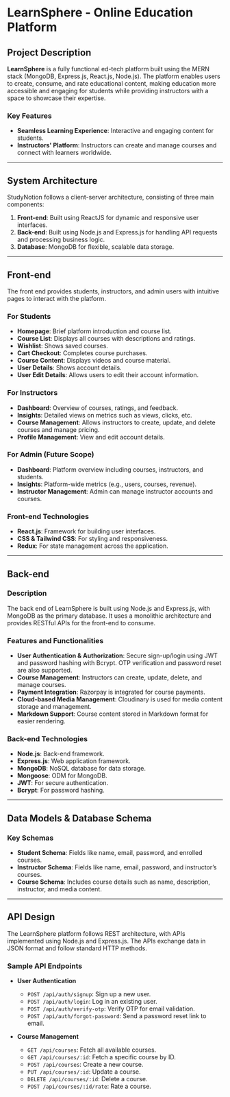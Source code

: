 # LearnSphere - Online Education Platform

## Project Description

**LearnSphere** is a fully functional ed-tech platform built using the MERN stack (MongoDB, Express.js, React.js, Node.js). The platform enables users to create, consume, and rate educational content, making education more accessible and engaging for students while providing instructors with a space to showcase their expertise.

### Key Features

- **Seamless Learning Experience**: Interactive and engaging content for students.
- **Instructors' Platform**: Instructors can create and manage courses and connect with learners worldwide.
  
---

## System Architecture

StudyNotion follows a client-server architecture, consisting of three main components:

1. **Front-end**: Built using ReactJS for dynamic and responsive user interfaces.
2. **Back-end**: Built using Node.js and Express.js for handling API requests and processing business logic.
3. **Database**: MongoDB for flexible, scalable data storage.

---

## Front-end

The front end provides students, instructors, and admin users with intuitive pages to interact with the platform.

### For Students
- **Homepage**: Brief platform introduction and course list.
- **Course List**: Displays all courses with descriptions and ratings.
- **Wishlist**: Shows saved courses.
- **Cart Checkout**: Completes course purchases.
- **Course Content**: Displays videos and course material.
- **User Details**: Shows account details.
- **User Edit Details**: Allows users to edit their account information.

### For Instructors
- **Dashboard**: Overview of courses, ratings, and feedback.
- **Insights**: Detailed views on metrics such as views, clicks, etc.
- **Course Management**: Allows instructors to create, update, and delete courses and manage pricing.
- **Profile Management**: View and edit account details.

### For Admin (Future Scope)
- **Dashboard**: Platform overview including courses, instructors, and students.
- **Insights**: Platform-wide metrics (e.g., users, courses, revenue).
- **Instructor Management**: Admin can manage instructor accounts and courses.

### Front-end Technologies
- **React.js**: Framework for building user interfaces.
- **CSS & Tailwind CSS**: For styling and responsiveness.
- **Redux**: For state management across the application.

---

## Back-end

### Description

The back end of LearnSphere is built using Node.js and Express.js, with MongoDB as the primary database. It uses a monolithic architecture and provides RESTful APIs for the front-end to consume.

### Features and Functionalities

- **User Authentication & Authorization**: Secure sign-up/login using JWT and password hashing with Bcrypt. OTP verification and password reset are also supported.
- **Course Management**: Instructors can create, update, delete, and manage courses.
- **Payment Integration**: Razorpay is integrated for course payments.
- **Cloud-based Media Management**: Cloudinary is used for media content storage and management.
- **Markdown Support**: Course content stored in Markdown format for easier rendering.

### Back-end Technologies
- **Node.js**: Back-end framework.
- **Express.js**: Web application framework.
- **MongoDB**: NoSQL database for data storage.
- **Mongoose**: ODM for MongoDB.
- **JWT**: For secure authentication.
- **Bcrypt**: For password hashing.

---

## Data Models & Database Schema

### Key Schemas
- **Student Schema**: Fields like name, email, password, and enrolled courses.
- **Instructor Schema**: Fields like name, email, password, and instructor’s courses.
- **Course Schema**: Includes course details such as name, description, instructor, and media content.

---

## API Design

The LearnSphere platform follows REST architecture, with APIs implemented using Node.js and Express.js. The APIs exchange data in JSON format and follow standard HTTP methods.

### Sample API Endpoints

- **User Authentication**
  - `POST /api/auth/signup`: Sign up a new user.
  - `POST /api/auth/login`: Log in an existing user.
  - `POST /api/auth/verify-otp`: Verify OTP for email validation.
  - `POST /api/auth/forgot-password`: Send a password reset link to email.
  
- **Course Management**
  - `GET /api/courses`: Fetch all available courses.
  - `GET /api/courses/:id`: Fetch a specific course by ID.
  - `POST /api/courses`: Create a new course.
  - `PUT /api/courses/:id`: Update a course.
  - `DELETE /api/courses/:id`: Delete a course.
  - `POST /api/courses/:id/rate`: Rate a course.
